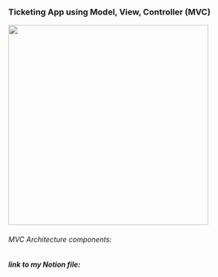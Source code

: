 ### **Ticketing App using Model, View, Controller (MVC)**

<img src="https://user-images.githubusercontent.com/29384187/172021325-13d8d375-8689-4ffb-adbc-18adc641e4c0.png" width="400">



###### MVC Architecture components:

#### _link to my Notion file:_


